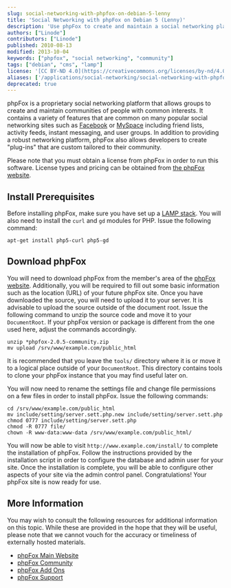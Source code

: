 ```yaml
---
slug: social-networking-with-phpfox-on-debian-5-lenny
title: 'Social Networking with phpFox on Debian 5 (Lenny)'
description: 'Use phpFox to create and maintain a social networking platform on Debian 5 (Lenny).'
authors: ["Linode"]
contributors: ["Linode"]
published: 2010-08-13
modified: 2013-10-04
keywords: ["phpfox", "social networking", "community"]
tags: ["debian", "cms", "lamp"]
license: '[CC BY-ND 4.0](https://creativecommons.org/licenses/by-nd/4.0)'
aliases: ['/applications/social-networking/social-networking-with-phpfox-on-debian-5-lenny/','/web-applications/social-networking/phpfox/debian-5-lenny/']
deprecated: true
---
```


phpFox is a proprietary social networking platform that allows groups to create and maintain communities of people with common interests. It contains a variety of features that are common on many popular social networking sites such as [Facebook](http://www.facebook.com) or [MySpace](http://www.myspace.com) including friend lists, activity feeds, instant messaging, and user groups. In addition to providing a robust networking platform, phpFox also allows developers to create "plug-ins" that are custom tailored to their community.

Please note that you must obtain a license from phpFox in order to run this software. License types and pricing can be obtained from [the phpFox website](http://www.phpfox.com/pricing/).

## Install Prerequisites

Before installing phpFox, make sure you have set up a [LAMP stack](/docs/guides/how-to-install-a-lamp-stack-on-debian-11/). You will also need to install the `curl` and `gd` modules for PHP. Issue the following command:

    apt-get install php5-curl php5-gd

## Download phpFox

You will need to download phpFox from the member's area of the [phpFox website](http://www.phpfox.com). Additionally, you will be required to fill out some basic information such as the location (URL) of your future phpFox site. Once you have downloaded the source, you will need to upload it to your server. It is advisable to upload the source outside of the document root. Issue the following command to unzip the source code and move it to your `DocumentRoot`. If your phpFox version or package is different from the one used here, adjust the commands accordingly.

    unzip *phpfox-2.0.5-community.zip
    mv upload /srv/www/example.com/public_html

It is recommended that you leave the `tools/` directory where it is or move it to a logical place outside of your `DocumentRoot`. This directory contains tools to clone your phpFox instance that you may find useful later on.

You will now need to rename the settings file and change file permissions on a few files in order to install phpFox. Issue the following commands:

    cd /srv/www/example.com/public_html
    mv include/setting/server.sett.php.new include/setting/server.sett.php
    chmod 0777 include/setting/server.sett.php
    chmod -R 0777 file/
    chown -R www-data:www-data /srv/www/example.com/public_html/

You will now be able to visit `http://www.example.com/install/` to complete the installation of phpFox. Follow the instructions provided by the installation script in order to configure the database and admin user for your site. Once the installation is complete, you will be able to configure other aspects of your site via the admin control panel. Congratulations! Your phpFox site is now ready for use.

## More Information

You may wish to consult the following resources for additional information on this topic. While these are provided in the hope that they will be useful, please note that we cannot vouch for the accuracy or timeliness of externally hosted materials.

- [phpFox Main Website](http://www.phpfox.com/)
- [phpFox Community](http://forums.phpfox.com/)
- [phpFox Add Ons](http://www.phpfox.com/add-ons/)
- [phpFox Support](http://www.phpfox.com/support/)



